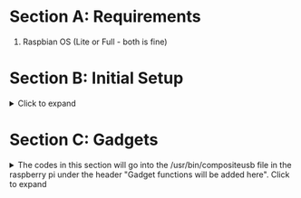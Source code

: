 # Section A: Requirements
1. Raspbian OS (Lite or Full - both is fine)

# Section B: Initial Setup 
<details><summary> Click to expand </summary>  
   
   ## Step 1: Configure the SD Card 
   1. Flash Raspbian OS into SD card using Raspberry Pi Imager
      - To allow a headless setup, click on the gear icon on the bottom right and enable ssh while filling in your wifi details.
   2. SSH into the Raspberry Pi Zero W

   ## Step 2: Configuring the Kernel 
   1. Enabling device tree overlay
   ```
   echo "dtoverlay=dwc2" | sudo tee -a /boot/config.txt
   echo "dwc2" | sudo tee -a /etc/modules
   ```
   2. Enabling the libcomposite module
   ```
   sudo echo "libcomposite" | sudo tee -a /etc/modules
   ```
   ## Step 3: Configuring the gadget
   1. Create a config script and make it executable
   ```
   sudo touch /usr/bin/composite_usb
   sudo chmod +x /usr/bin/composite_usb
   ```
   2. Editting the config script:
   ```
   sudo nano /usr/bin/composite_usb
   ```
   ```
   #!/bin/bash
   cd /sys/kernel/config/usb_gadget/

   # Creating a gadget directory for gadget configuration
   mkdir -p compositeusb
   cd compositeusb

   # configure gadget details
   # =========================
   echo 0x1d6b > idVendor # Linux Foundation
   echo 0x0104 > idProduct # Multifunction Composite Gadget
   echo 0x0100 > bcdDevice # v1.0.0
   echo 0x0200 > bcdUSB # USB2

   # Configure the text strings
   # ===========================
   mkdir -p strings/0x409
   echo "1234567890" > strings/0x409/serialnumber
   echo "danieltanzhonghao" > strings/0x409/manufacturer
   echo "ITP24 Composite USB Device" > strings/0x409/product

   # Initial device configuration
   # =============================
   mkdir -p configs/c.1/strings/0x409
   echo "Config 1: ECM network" > configs/c.1/strings/0x409/configuration
   echo 250 > configs/c.1/MaxPower

   # Gadget functions will be added here
   # ====================================
   # 
   #  
   #
   # End of gadget functions

   ls /sys/class/udc > UDC
   ```
   3. Adding script to rc.local so that it will run on boot everytime  
   Add line to before **exit 0**!!
   ```
   sudo nano /etc/rc.local
   ```
   ```
   /usr/bin/composite_usb
   ```
</details>  

# Section C: Gadgets
<details><summary> The codes in this section will go into the /usr/bin/compositeusb file in the raspberry pi under the header "Gadget functions will be added here". Click to expand </summary>
   
   ## 1. Ethernet Gadget
   ### 1.1a Windows (RNDIS function)
   ```
   mkdir -p functions/rndis.usb0 
   echo "48:6f:73:74:50:43" > functions/rndis.usb0/host_addr # MAC address for HOST PC
   echo "42:61:64:55:53:42" > functions/rndis.usb0/dev_addr # MAC address for Pi
   ln -s functions/rndis.usb0 configs/c.1/
   ```
   Additional configuration is needed if we are configuring Ethernet Gadget mode for Windows. Since Windows does not automatically  install the correct drivers for the Raspberry Pi Zero W. 
   
   To solve this, we have to manually find the device under "Device Manager" and updating its driver to a "RNDIS/Ethernet Device"  
   The .inf file for the driver can be downloaded from this GitHub under LibComposite/RNDIS.inf  
   ### 1.1b Linux/MAC (CDC ECM function)
   ```
   mkdir -p functions/ecm.usb0
   echo "48:6f:73:74:50:43" > functions/ecm.usb0/host_addr # MAC address for HOST PC
   echo "42:61:64:55:53:42" > functions/ecm.usb0/dev_addr # MAC address for Pi
   ln -s functions/ecm.usb0 configs/c.1/
   ```
   ### 1.2 Configuring Static IP address and enabling it in Raspberry Pi Zero W
   For the below code, place it below the last line of the /usr/bin/compositeusb file  
   This is to assigned a fixed ip for the raspberry pi.
   ```
   ifconfig usb0 10.0.0.1 netmask 255.255.255.0 up
   ```
   ### 1.3 Configuring static IP address from HOST PC 
   Assign connection in HOST PC, ipv4 = 10.0.0.2, network mask = 255.255.255.0, default gateway = 10.0.0.2
   ```
   ipconfig #finding the connection in windows
   ifconfig #finding the connection in Linux/MAC
   ```
   
   ### 1.4 Notes
   MAC address can be anything as long as first byte of the address is even  
   As for IP address, you can pick any two IP address from the reserved private networks range (One for the Pi, One for the HOST PC)
   
   ### 1.5 Advance configuration: Removing the need to manually install RNDIS driver
   Tricking Windows 10 into auto installing RNDIS driver for a composite gadget so we do not have to manually update its driver.  
   
   To achieve this:
   - Set up an RNDIS gadget using a VID/PID of a known good device that is compatible with composite RNDIS and setting bDeviceClass and bDeviceSubClass to 0x02 for a valid gadget. 
   - Set up the "os_desc" node with Windows.  
   - Link only the RNDIS function to the config (ethernet gadget mode), attach the USB gadget to the device and allow for Windows to detect and install drivers. 
   - Detach the USB gadget to link the rest of my functions such as HID gadget.
   - Setting the bDeviceClass back to 0x00. Forces Windows to use device information in the descriptors and preventing assumption of a particular class.
   - Reattach the USB gadget
   
   The complete example can be seen on bash script: **composite_gadget_autoRNDIS.sh**
   
   ## 2. HID Keyboard
   ```
   mkdir -p functions/hid.usb0
   echo 1 > functions/hid.usb0/protocol
   echo 1 > functions/hid.usb0/subclass
   echo 8 > functions/hid.usb0/report_length
   echo -ne \\x05\\x01\\x09\\x06\\xa1\\x01\\x05\\x07\\x19\\xe0\\x29\\xe7\\x15\\x00\\x25\\x01\\x75\\x01\\x95\\x08\\x81\\x02\\x95\\x01\\x75\\x08\\x81\\x03\\x95\\x05\\x75\\x01\\x05\\x08\\x19\\x01\\x29\\x05\\x91\\x02\\x95\\x01\\x75\\x03\\x91\\x03\\x95\\x06\\x75\\x08\\x15\\x00\\x25\\x65\\x05\\x07\\x19\\x00\\x29\\x65\\x81\\x00\\xc0 > functions/hid.usb0/report_desc
   ln -s functions/hid.usb0 configs/c.1/
   ```
   This will turn the Raspberry Pi Zero W into a HID keyboard however it still requires additional scripts to send keystrokes to the HOST PC (etiher automatically or manually.)
   
   ## 3. Serial Gadget
   ```
   mkdir -p functions/acm.usb0
   ln -s functions/acm.usb0 configs/c.1/
   ```
   Then on console, we have to enable login via gadget serial port 
   ```
   sudo systemctl enable getty@ttyGS0.service
   ```
   
</details>
